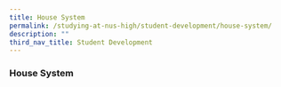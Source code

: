 ```yaml
---
title: House System
permalink: /studying-at-nus-high/student-development/house-system/
description: ""
third_nav_title: Student Development
---
```

### **House System**
